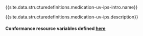 {{site.data.structuredefinitions.medication-uv-ips-intro.name}}

{{site.data.structuredefinitions.medication-uv-ips.description}}

#### Conformance resource variables defined [here](http://wiki.hl7.org/index.php?title=IG_Publisher_Documentation#Jekyll)
